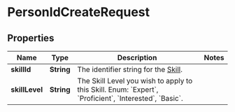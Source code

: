 

# PersonIdCreateRequest


## Properties

| Name | Type | Description | Notes |
|------------ | ------------- | ------------- | -------------|
|**skillId** | **String** | The identifier string for the [Skill](https://developers.intellihr.io/docs/v1/). |  |
|**skillLevel** | **String** | The Skill Level you wish to apply to this Skill. Enum: &#x60;Expert&#x60;, &#x60;Proficient&#x60;, &#x60;Interested&#x60;, &#x60;Basic&#x60;. |  |



